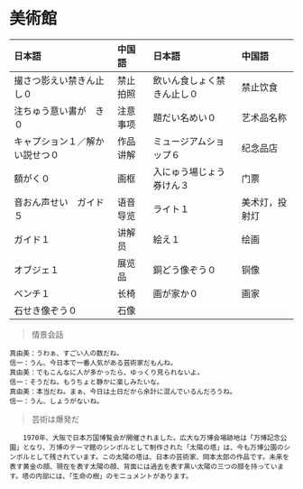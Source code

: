# 美術館

| 日本語                                      | 中国語   | 日本語                                  | 中国語         |
| :------------------------------------------ | :------- | :-------------------------------------- | :------------- |
| <ruby>撮さつ影えい禁きん止し０</ruby>       | 禁止拍照 | <ruby>飲いん食しょく禁きん止し０</ruby> | 禁止饮食       |
| <ruby>注ちゅう意い書が　き０</ruby>         | 注意事项 | <ruby>題だい名めい０</ruby>             | 艺术品名称     |
| <ruby>キャプション１／解かい説せつ０</ruby> | 作品讲解 | <ruby>ミュージアムショップ６</ruby>     | 纪念品店       |
| <ruby>額がく０</ruby>                       | 画框     | <ruby>入にゅう場じょう券けん３</ruby>   | 门票           |
| <ruby>音おん声せい　ガイド５</ruby>         | 语音导览 | <ruby>ライト１</ruby>                   | 美术灯，投射灯 |
| <ruby>ガイド１</ruby>                       | 讲解员   | <ruby>絵え１</ruby>                     | 绘画           |
| <ruby>オブジェ１</ruby>                     | 展览品   | <ruby>銅どう像ぞう０</ruby>             | 铜像           |
| <ruby>ベンチ１</ruby>                       | 长椅     | <ruby>画が家か０</ruby>                 | 画家           |
| <ruby>石せき像ぞう０</ruby>                 | 石像     |                                         |                |

> 情景会話

```text
真由美：うわぁ、すごい人の数だね。
信一：うん、今日本で一番人気がある芸術家だもんね。
真由美：でもこんなに人が多かったら、ゆっくり見られないよ。
信一：そうだね。もうちょと静かに楽しみたいな。
真由美：本当だね。まぁ、今日は土日だから余計に混んでいるんだろうね。
信一：うん、しょうがないね。
```

> 芸術は爆発だ

```text
　　1970年、大阪で日本万国博覧会が開催されました。広大な万博会場跡地は「万博記念公園」となり、万博のテーマ館のシンボルとして制作された「太陽の塔」は、今も万博公園のシンボルとして残されています。この太陽の塔は、日本の芸術家、岡本太郎の作品です。未来を表す黄金の顔、現在を表す太陽の顔、背面には過去を表す黒い太陽の三つの顔を持っています。塔の内部には、「生命の樹」のモニュメントがあります。
```
